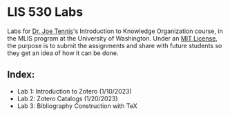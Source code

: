 # LIS 530 Labs
Labs for [Dr. Joe Tennis](http://joseph-t-tennis.squarespace.com/)'s Introduction to Knowledge Organization course, in the MLIS program at the University of Washington.
Under an [MIT License](https://opensource.org/licenses/MIT), the purpose is to submit the assignments and share with future students so they get an idea of how it can be done.

## Index:
- Lab 1: Introduction to Zotero (1/10/2023)
- Lab 2: Zotero Catalogs (1/20/2023)
- Lab 3: Bibliography Construction with TeX
